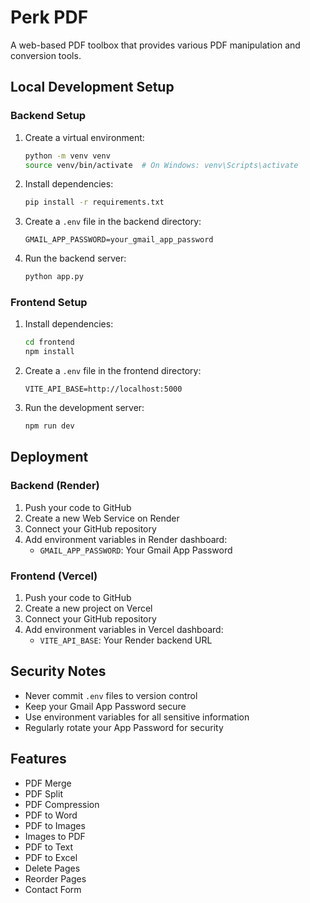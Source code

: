 # Perk PDF

A web-based PDF toolbox that provides various PDF manipulation and conversion tools.

## Local Development Setup

### Backend Setup
1. Create a virtual environment:
   ```bash
   python -m venv venv
   source venv/bin/activate  # On Windows: venv\Scripts\activate
   ```

2. Install dependencies:
   ```bash
   pip install -r requirements.txt
   ```

3. Create a `.env` file in the backend directory:
   ```
   GMAIL_APP_PASSWORD=your_gmail_app_password
   ```

4. Run the backend server:
   ```bash
   python app.py
   ```

### Frontend Setup
1. Install dependencies:
   ```bash
   cd frontend
   npm install
   ```

2. Create a `.env` file in the frontend directory:
   ```
   VITE_API_BASE=http://localhost:5000
   ```

3. Run the development server:
   ```bash
   npm run dev
   ```

## Deployment

### Backend (Render)
1. Push your code to GitHub
2. Create a new Web Service on Render
3. Connect your GitHub repository
4. Add environment variables in Render dashboard:
   - `GMAIL_APP_PASSWORD`: Your Gmail App Password

### Frontend (Vercel)
1. Push your code to GitHub
2. Create a new project on Vercel
3. Connect your GitHub repository
4. Add environment variables in Vercel dashboard:
   - `VITE_API_BASE`: Your Render backend URL

## Security Notes
- Never commit `.env` files to version control
- Keep your Gmail App Password secure
- Use environment variables for all sensitive information
- Regularly rotate your App Password for security

## Features
- PDF Merge
- PDF Split
- PDF Compression
- PDF to Word
- PDF to Images
- Images to PDF
- PDF to Text
- PDF to Excel
- Delete Pages
- Reorder Pages
- Contact Form 